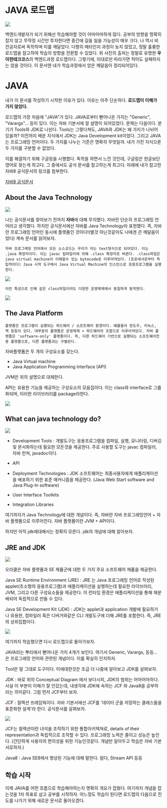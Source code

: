 # JAVA 로드맵

![](/img/roadMap_1.PNG)

백엔드개발자가 되기 위해선 학습해야할 것이 어마어마하게 많다. 공부의 방향을 명확히 잡지 않고 무작정 시간만 투자한다면 중간에 길을 잃을 가능성이 매우 크다. 나 역시 비전공자로써 독학하며 이를 깨달았다. 다행히 메타인지 과정이 늦지 않았고, 정말 훌륭한 로드맵을 참고하여 학습의 방향을 전환할 수 있었다. 위 사진의 출처는 정말로 유명한 **우아한테크코스**의 백엔드과정 로드맵이다. 그렇기에, 이대로만 따라가면 적어도 실패하지는 않을 것이다. 이 문서엔 내가 학습과정에서 얻은 깨달음이 정리되어있다. 

# JAVA

내가 이 문서를 작성하기 시작한 이유가 있다. 이유는 아주 단순하다. **로드맵이 이해가 가지 않았다.**

로드맵의 가장 처음에 "JAVA"가 있다.  JAVA로부터 뻗어나온 가지는 "Generic", "Varargs"... 등이 있다. 이는 자바 기본서에 잘 설명이 되어있었다. 문제는 다음이다. 분기가 Tools와 JDK로 나뉜다. Tools는 그렇다쳐도, JAVA와 JDK는 왜 가지가 나뉘어있을까? 이전까지 배운 지식에서 JDK는 Java Development kit이었다. 그리고 JAVA는 프로그래밍 언어이다. 두 가지를 나누는 기준은 명확히 무엇일까. 내가 가진 지식으론 두 가지를 구분할 수 없었다. 

이를 해결하기 위해 구글링을 시행했다. 독학을 하면서 느낀 것인데, 구글링은 한글보단 영어로 찾는게 최고다. 그 중에서도 공식 문서를 참고하는게 최고다. 아래에 내가 참고한 자바8 공식문서의 링크를 첨부한다.

[자바8 공식문서](https://docs.oracle.com/javase/8/)

## About the Java Technology

![](/img/java_1.PNG)


나는 공식문서를 찾아보기 전까지 **자바**에 대해 무지했다. 자바란 단순히 프로그래밍 언어라고 생각했다. 하지만 공식문서에선 자바를 Java Technology라 표현했다. 즉, 자바란 프로그래밍 언어인 동시에 플랫폼인 것이다!(별것 아닌것같아도 나에겐 큰 깨달음이었다) 계속 문서를 읽어보자.

    자바 프로그래밍 언어에서 모든 소스코드는 우리가 아는 text형식으로 되어있다. 이는 .java 확장자이다. 이는 javac 컵파일러에 의해 .class 확장자로 바뀐다. .class파일은 java virtual machine이 이해할수 있는 bytecode로 이루어져있다. (프로세서로부터 독립적이다) Java 시작 도구에서 Java Virtual Machine의 인스턴스로 응용프로그램을 실행한다.


![](/img/getStarted-compiler.gif)

    이런 특성으로 인해 같은 class파일이라도 다양한 운영체제에서 동일하게 동작한다.

![](/img/helloWorld.gif)

## The Java Platform

    플랫폼은 프로그램이 실행되는 하드웨어 / 소프트웨어 환경이다. 예를들어 윈도우, 리눅스, 맥 등등이 있다. 대부분의 플랫폼은 운영체제 + 하드웨어의 조합으로 이루어져있다. 자바 플랫폼은 'software-only' 플랫폼이다. 즉, 다른 하드웨어 기반으로 실행되는 소프트웨어전용 플랫폼으로, 다른 플랫폼과는 구별된다.

자바플랫폼은 두 개의 구성요소를 갖는다.

* Java Virtual machine
* Java Application Programming Interface (API)

JVM은 위의 설명으로 대체한다.

API는 유용한 기능을 제공하는 구성요소의 모음집이다. 이는 class와 interface로 그룹화되며, 이러한 라이브러리를 package라한다.

![](/img/getStarted-jvm.gif)

## What can java technology do?

![](/img/java_2.PNG)

* Development Tools : 개발도구는 응용프로그램을 컴파일, 실행, 모니터링, 디버깅 및 문서화하는데 필요한 모든것을 제공한다. 주로 사용할 도구는 javac 컴파일러, 자바 런쳐, javadoc이다.

* API

* Deployment Technologies : JDK 소프트웨어는 최종사용자에게 애플리케이션을 배포하기 위한 표준 매커니즘을 제공한다. (Java Web Start software and Java Plug-In software)

* User Interface Toolkits

* Integration Libraries

여기까지가 Java Technology에 대한 개념이다. 즉, 자바란 자바 프로그래밍언어 + 자바 플랫폼으로 이루어진다. 자바 플랫폼이란 JVM + API이다.

하지만 아직 jdk에대해서는 정확히 모른다. jdk의 개념에 대해 알아보자.

## JRE and JDK

![](/img/java_3.PNG)

오라클은 자바 플랫폼과  SE 제품군에 대한 두 가지 주요 소프트웨어 제품을 제공한다.

Java SE Runtime Environment (JRE) : JRE 는 Java 프로그래밍 언어로 작성된 applet(초소형의 응용프로그램)과 애플리케이션을 실행하는데 필요한 라이브러리, JVM, 그리고 다른 구성요소들을 제공한다. 이 런타임 환경은 애플리케이션을 통해 재분배되어 독립적으로 만들 수 있다.

Java SE Development Kit (JDK) : JDK는 applet과 application 개발에 필요하거나 유용한, 컴파일러 혹은 디버거와같은 CLI 개발도구에 더해 JRE를 포함한다. 즉, JRE의 상위집합이다.

![](/img/java_4.PNG)


여기까지 학습했으면 다시 로드맵으로 돌아가보자.

JAVA라는 뿌리에서 뻗어나온 가지 4개가 보인다. 여기서 Generic, Varargs, 등등... 은 프로그래밍 언어와 관련된 개념이다. 이를 확실히 인지하자.

Tool은 말 그대로 도구이다. 이에대한것은 조금 더 나중에 알아보고 JDK를 살펴보자.

JDK : 바로 위의 Conceptual Diagram 에서 보다시피, JDK의 범위는 어마어마하다. 사실 이 부분이 이해가 잘 안갔는데, 내생각에 JDK에 속하는 JCF 와 Java8을 공부하라는 의미같다. 그럼 먼저 JCF부터 보자.

JCF : 컬렉션 프레임웍이다. 자바 기본서에선 JCF를 '데이터 군을 저장하는 클래스들을 표준화한 설계'라 한다. 공식문서를 살펴보자.

![](/img/java_5.PNG)

JCF는 컬렉션이란 녀석을 조작하기 위한 통합아키텍쳐로, details of their representation과 독립적으로 조작할 수 있다. 프로그래밍 노력은 줄이고 성능은 높인다. (간단하게 사용자의 편의성을 위한 기능인것같다. 개념만 알아두고 학습은 자바 기본서로하자.)

Java8 : Java SE8에서 향상된 기능에 대해 말한다. 람다, Stream API 등등

## 학습 시작

이제 JAVA를 어떤 흐름으로 학습해야하는지 명확히 개요가 잡혔다. 여기까지 개념을 잡는것을 1차 목표로 삼고 공부를 시작하자. 어느정도 학습이 된다면 로드맵의 다음으로 진도를 나가기 위해 새로운 문서로 돌아오겠다.